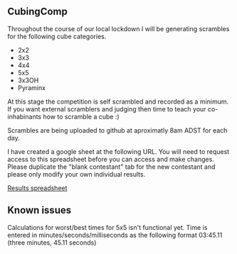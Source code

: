 ## CubingComp

Throughout the course of our local lockdown I will be generating scrambles for the following cube categories. 

* 2x2
* 3x3
* 4x4
* 5x5 
* 3x3OH
* Pyraminx

At this stage the competition is self scrambled and recorded as a minimum. If you want external scramblers and judging then time to teach your co-inhabinants how to scramble a cube :) 

Scrambles are being uploaded to github at aproximatly 8am ADST for each day. 

I have created a google sheet at the following URL. You will need to request access to this spreadsheet before you can access and make changes. Please duplicate the "blank contestant" tab for the new contestant and please only modify your own individual results. 

[Results spreadsheet](https://docs.google.com/spreadsheets/d/1o6W9ITVsNSb_nyVcikv3zB1wFs0wgl2WmIG_pBn5w0A/edit?usp=sharing)

## Known issues 
Calculations for worst/best times for 5x5 isn't functional yet. Time is entered in minutes/seconds/milliseconds as the following format 03:45.11 (three minutes, 45.11 seconds) 
